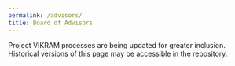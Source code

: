 ```yaml
---
permalink: /advisors/
title: Board of Advisors
---
```


Project VIKRAM processes are being updated for greater inclusion. Historical versions of this page may be accessible in the repository.
